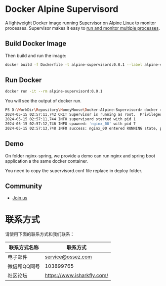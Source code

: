 # Docker Alpine Supervisord

A lightweight Docker image running [Supervisor][supervisor] on [Alpine Linux][alpine] to monitor processes.
Supervisor makes it easy to [run and monitor multiple processes][supervisor-run].

## Build Docker Image
Then build and run the image:

```sh
docker build -f Dockerfile -t alpine-supervisord:0.0.1 --label alpine-supervisord .
```


## Run Docker
```bash
docker run -it --rm alpine-supervisord:0.0.1
```

You will see the output of docker run.

```bash
PS D:\WorkDir\Repository\HoneyMoose\Docker-Alpine-Supervisord> docker run -it --rm alpine-supervisord:0.0.1
2024-05-15 02:57:11,742 CRIT Supervisor is running as root.  Privileges were not dropped because no user is specified in the config file.  If you intend to run as root, you can set user=root in the config file to avoid this message.
2024-05-15 02:57:11,744 INFO supervisord started with pid 1
2024-05-15 02:57:12,746 INFO spawned: 'nginx_00' with pid 7
2024-05-15 02:57:13,748 INFO success: nginx_00 entered RUNNING state, process has stayed up for > than 0 seconds (startsecs)
```

## Demo
On folder nginx-spring, we provide a demo can run nginx and spring boot application a the same docker container.

You need to copy the supervisord.conf file replace in deploy folder.

## Community 
* [Join us](https://www.isharkfly.com/c/computer-technology/system-and-container/25)

# 联系方式

请使用下面的联系方式和我们联系：

| 联系方式名称  | 联系方式                                          |
|---------|-----------------------------------------------|
| 电子邮件    | [service@ossez.com](mailto:service@ossez.com) |
| 微信和QQ同号 | 103899765                                     |
| 社区论坛    | https://www.isharkfly.com/                    |


[supervisor]:        http://supervisord.org/
[supervisor-run]:    http://supervisord.org/running.html
[supervisor-config]: http://supervisord.org/configuration.html
[alpine]:            http://www.alpinelinux.org/
[dockerhub]:         https://hub.docker.com/
